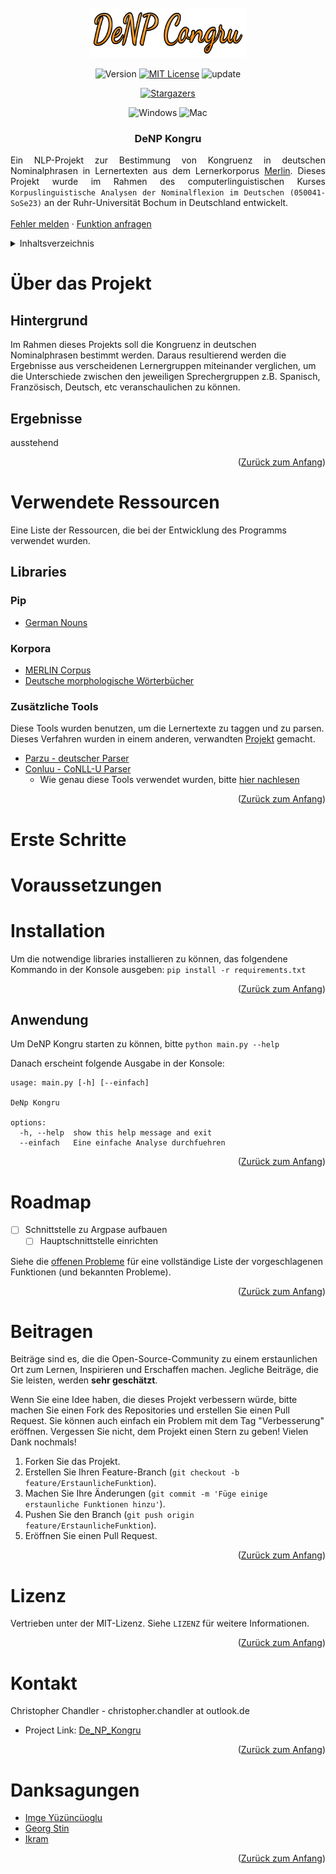 <div id="top"></div>

<!-- PROJECT SHIELDS -->

<!-- PROJECT LOGO -->
<br />
<div align="center">
    <a href="https://github.com/christopher-chandler/De_NP_Kongru">
     <img src="readme_img/logo.png" alt="Logo" width="250" height="80">
  </a>

![Version][Version-shield]  [![MIT License][license-shield]][license-url] ![update][update-shield]

[![Stargazers][stars-shield]][stars-url]

![Windows][windows-shield] ![Mac][Mac-shield]

<h3 align="center">DeNP Kongru</h3>

  <p align="justify">
    Ein NLP-Projekt zur Bestimmung von Kongruenz in deutschen Nominalphrasen 
    in Lernertexten aus dem Lernerkorporus <a href="https://www.merlin-platform.eu/" target="_blank">Merlin</a>. 
    Dieses Projekt wurde im Rahmen des computerlinguistischen Kurses
    <code>Korpuslinguistische Analysen der Nominalflexion im Deutschen (050041-SoSe23)</code>
    an der Ruhr-Universität Bochum in Deutschland entwickelt.
    <br />
    <br />
    <a href="https://github.com/christopher-chandler/De_NP_Kongru/issues">Fehler melden</a>
    ·
    <a href="https://github.com/christopher-chandler/De_NP_Kongru/issues">Funktion anfragen</a>
  </code>
</div>

<!-- TABLE OF CONTENTS -->
<details>
  <summary>Inhaltsverzeichnis</summary>
  <ol>
    <li>
      <a href="#Über das Projekt">Über das Projekt</a>
      <ul>
        <li><a href="#Verwendete Frameworks">Verwendete Frameworks</a></li>
      </ul>
    </li>
    <li>
      <a href="#Erste Schritte">Erste Schritte</a>
      <ul>
        <li><a href="#Voraussetzungen">Voraussetzungen</a></li>
        <li><a href="#Installation">Installation</a></li>
      </ul>
    </li>
    <li><a href="#Verwendung">Verwendung</a></li>
    <li><a href="#Roadmap">Roadmap</a></li>
    <li><a href="#Beitragen">Beitragen</a></li>
    <li><a href="#Lizenz">Lizenz</a></li>
    <li><a href="#Kontakt">Kontakt</a></li>
    <li><a href="#Danksagungen">Danksagungen</a></li>
  </ol>
</details>

<!-- ABOUT THE PROJECT -->
# Über das Projekt

## Hintergrund
Im Rahmen dieses Projekts soll die Kongruenz in deutschen Nominalphrasen 
bestimmt werden. Daraus resultierend werden die Ergebnisse aus verscheidenen
Lernergruppen miteinander verglichen, um die Unterschiede zwischen
den jeweiligen Sprechergruppen z.B. Spanisch, Französisch, Deutsch, etc
veranschaulichen zu können.

## Ergebnisse
ausstehend

<div align="center">
  <a href="https://github.com/christopher-chandler/De_NP_Kongru">
  </a>
</div>
<p align="right">(<a href="#top">Zurück zum Anfang</a>)</p>

# Verwendete Ressourcen
Eine Liste der Ressourcen, die bei der Entwicklung des Programms verwendet wurden.

## Libraries

### Pip
* [German Nouns](https://pypi.org/project/german-nouns/)

### Korpora 

* [MERLIN Corpus](https://www.merlin-platform.eu/)
* [Deutsche morphologische Wörterbücher](https://github.com/DuyguA/german-morph-dictionaries)

### Zusätzliche Tools
 Diese Tools wurden benutzen, um die Lernertexte zu taggen und zu parsen.
Dieses Verfahren wurden in einem anderen, verwandten [Projekt](https://github.com/imgeyuez/automatic_np_extraction) gemacht.
* [Parzu - deutscher Parser](https://github.com/rsennrich/ParZu)
* [Conluu - CoNLL-U Parser](https://pypi.org/project/conllu/)
  *  Wie genau diese Tools verwendet wurden, bitte [hier nachlesen](https://github.com/imgeyuez/automatic_np_extraction)

<p align="right">(<a href="#top">Zurück zum Anfang</a>)</p>

<!-- GETTING STARTED -->
# Erste Schritte
 

# Voraussetzungen
 

# Installation
Um die notwendige libraries installieren zu können, das folgendene Kommando
in der Konsole ausgeben: `pip install -r requirements.txt` 

<p align="right">(<a href="#top">Zurück zum Anfang</a>)</p>

<!-- USAGE EXAMPLES -->
## Anwendung 
Um DeNP Kongru starten zu können, bitte `python main.py --help`

Danach erscheint folgende Ausgabe in der Konsole:

```
usage: main.py [-h] [--einfach]

DeNp Kongru

options:
  -h, --help  show this help message and exit
  --einfach   Eine einfache Analyse durchfuehren
```

<p align="right">(<a href="#top">Zurück zum Anfang</a>)</p>

<!-- ROADMAP -->
# Roadmap

- [ ] Schnittstelle zu Argpase aufbauen
    - [ ] Hauptschnittstelle einrichten

Siehe die [offenen Probleme](https://github.com/christopher-chandler/De_NP_Kongru/issues) für eine vollständige Liste der vorgeschlagenen Funktionen (und bekannten Probleme).

<p align="right">(<a href="#top">Zurück zum Anfang</a>)</p>

<!-- CONTRIBUTING -->
# Beitragen
Beiträge sind es, die die Open-Source-Community zu einem erstaunlichen Ort zum 
Lernen, Inspirieren und Erschaffen machen.
Jegliche Beiträge, die Sie leisten, werden **sehr geschätzt**.

Wenn Sie eine Idee haben, die dieses Projekt verbessern würde, bitte machen 
Sie einen Fork des Repositories und erstellen Sie einen Pull Request.
Sie können auch einfach ein Problem mit dem Tag "Verbesserung" eröffnen.
Vergessen Sie nicht, dem Projekt einen Stern zu geben! Vielen Dank nochmals!

1. Forken Sie das Projekt.
2. Erstellen Sie Ihren Feature-Branch (`git checkout -b feature/ErstaunlicheFunktion`).
3. Machen Sie Ihre Änderungen (`git commit -m 'Füge einige erstaunliche Funktionen hinzu'`).
4. Pushen Sie den Branch (`git push origin feature/ErstaunlicheFunktion`).
5. Eröffnen Sie einen Pull Request.

<p align="right">(<a href="#top">Zurück zum Anfang</a>)</p>


<!-- LICENSE -->
# Lizenz
Vertrieben unter der MIT-Lizenz. Siehe `LIZENZ` für weitere Informationen.

<p align="right">(<a href="#top">Zurück zum Anfang</a>)</p>

<!-- CONTACT -->
# Kontakt
Christopher Chandler - christopher.chandler at outlook.de
* Project Link: [De_NP_Kongru](https://github.com/christopher-chandler/De_NP_Kongru)
<p align="right">(<a href="#top">Zurück zum Anfang</a>)</p>

<!-- ACKNOWLEDGMENTS -->
# Danksagungen

* [Imge Yüzüncüoglu](https://github.com/imgeyuez)
* [Georg Stin]()
* [Ikram]()

<p align="right">(<a href="#top">Zurück zum Anfang</a>)</p>
<!-- MARKDOWN LINKS & IMAGES -->
<!-- https://www.markdownguide.org/basic-syntax/#reference-style-links -->

[contributors-shield]: https://img.shields.io/github/contributors/christopher-chandler/De_NP_Kongru?color=green&logoColor=%20
[contributors-url]: https://github.com/christopher-chandler/De_NP_Kongru/graphs/contributors

[stars-shield]: https://img.shields.io/github/stars/christopher-chandler/De_NP_Kongru?logoColor=yellow&style=social
[stars-url]: https://github.com/christopher-chandler/De_NP_Kongru/stargazers

[license-shield]: https://img.shields.io/github/license/christopher-chandler/De_NP_Kongru?color=yellow
[license-url]: https://github.com/christopher-chandler/De_NP_Kongru/blob/master/LICENSE.txt

[download-shield]: https://img.shields.io/github/downloads/christopher-chandler/De_NP_Kongru/total

[windows-shield]:  https://img.shields.io/badge/Windows-Tested-purple 
[mac-shield]: https://img.shields.io/badge/Mac-Tested-purple
[version-shield]: https://img.shields.io/badge/Version-0.0.1-brightgreen
[update-shield]: https://img.shields.io/badge/Last_Updated-08_2023-blue
 